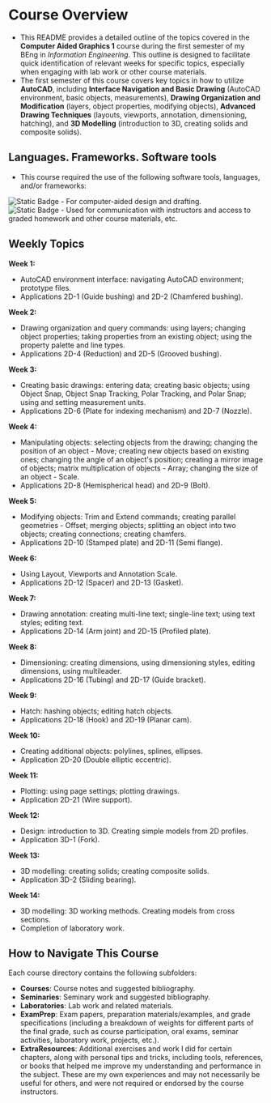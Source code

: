 # Course Overview

- This README provides a detailed outline of the topics covered in the **Computer Aided Graphics 1** course during the first semester of my BEng in _Information Engineering_. This outline is designed to facilitate quick identification of relevant weeks for specific topics, especially when engaging with lab work or other course materials.
- The first semester of this course covers key topics in how to utilize **AutoCAD**, including **Interface Navigation and Basic Drawing** (AutoCAD environment, basic objects, measurements), **Drawing Organization and Modification** (layers, object properties, modifying objects), **Advanced Drawing Techniques** (layouts, viewports, annotation, dimensioning, hatching), and **3D Modelling** (introduction to 3D, creating solids and composite solids).

## Languages. Frameworks. Software tools

- This course required the use of the following software tools, languages, and/or frameworks:

<img alt="Static Badge" src="https://img.shields.io/badge/AutoCAD-%23E51050?style=for-the-badge&logo=autocad&logoColor=white"> - For computer-aided design and drafting.  
<img alt="Static Badge" src="https://img.shields.io/badge/MicrosoftTeams-%236264A7?style=for-the-badge&logo=microsoftteams&logoColor=white"> - Used for communication with instructors and access to graded homework and other course materials, etc.  


## Weekly Topics

**Week 1:** 
- AutoCAD environment interface: navigating AutoCAD environment; prototype files.
- Applications 2D-1 (Guide bushing) and 2D-2 (Chamfered bushing).

**Week 2:**
- Drawing organization and query commands: using layers; changing object properties; taking properties from an existing object; using the property palette and line types.
- Applications 2D-4 (Reduction) and 2D-5 (Grooved bushing).

**Week 3:**
- Creating basic drawings: entering data; creating basic objects; using Object Snap, Object Snap Tracking, Polar Tracking, and Polar Snap; using and setting measurement units.
- Applications 2D-6 (Plate for indexing mechanism) and 2D-7 (Nozzle).

**Week 4:**
- Manipulating objects: selecting objects from the drawing; changing the position of an object - Move; creating new objects based on existing ones; changing the angle of an object's position; creating a mirror image of objects; matrix multiplication of objects - Array; changing the size of an object - Scale.
- Applications 2D-8 (Hemispherical head) and 2D-9 (Bolt).

**Week 5:**
- Modifying objects: Trim and Extend commands; creating parallel geometries - Offset; merging objects; splitting an object into two objects; creating connections; creating chamfers.
- Applications 2D-10 (Stamped plate) and 2D-11 (Semi flange).

**Week 6:**
- Using Layout, Viewports and Annotation Scale.
- Applications 2D-12 (Spacer) and 2D-13 (Gasket).

**Week 7:**
- Drawing annotation: creating multi-line text; single-line text; using text styles; editing text.
- Applications 2D-14 (Arm joint) and 2D-15 (Profiled plate).

**Week 8:**
- Dimensioning: creating dimensions, using dimensioning styles, editing dimensions, using multileader.
- Applications 2D-16 (Tubing) and 2D-17 (Guide bracket).

**Week 9:**
- Hatch: hashing objects; editing hatch objects.
- Applications 2D-18 (Hook) and 2D-19 (Planar cam).

**Week 10:**
- Creating additional objects: polylines, splines, ellipses.
- Application 2D-20 (Double elliptic eccentric).

**Week 11:**
- Plotting: using page settings; plotting drawings.
- Application 2D-21 (Wire support).

**Week 12:**
- Design: introduction to 3D. Creating simple models from 2D profiles. 
- Application 3D-1 (Fork).

**Week 13:**
- 3D modelling: creating solids; creating composite solids.
- Application 3D-2 (Sliding bearing).

**Week 14:**
- 3D modelling: 3D working methods. Creating models from cross sections.
- Completion of laboratory work.

## How to Navigate This Course

Each course directory contains the following subfolders:

- **Courses**: Course notes and suggested bibliography.
- **Seminaries**: Seminary work and suggested bibliography.
- **Laboratories**: Lab work and related materials.
- **ExamPrep**: Exam papers, preparation materials/examples, and grade specifications (including a breakdown of weights for different parts of the final grade, such as course participation, oral exams, seminar activities, laboratory work, projects, etc.).
- **ExtraResources**: Additional exercises and work I did for certain chapters, along with personal tips and tricks, including tools, references, or books that helped me improve my understanding and performance in the subject. These are my own experiences and may not necessarily be useful for others, and were not required or endorsed by the course instructors.


